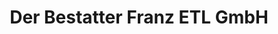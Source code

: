 ---
title: "Der Bestatter Franz ETL GmbH"
url: /wien/der-bestatter-franz-etl-gmbh/
shop: Bestattungen
---